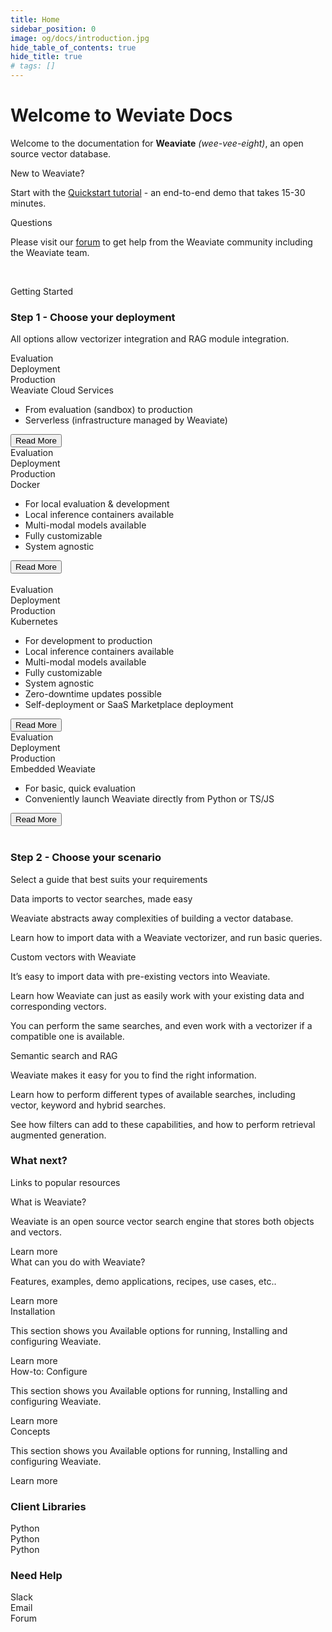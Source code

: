 ```yaml
---
title: Home
sidebar_position: 0
image: og/docs/introduction.jpg
hide_table_of_contents: true
hide_title: true
# tags: []
---
```


<div className = "docHome">

<h1 className = "docHeadText">Welcome to Weviate Docs</h1>

<p className ="docText">Welcome to the documentation for <b>Weaviate</b> <i>(wee-vee-eight)</i>, an open source
vector database.</p>

<div className="welcomeSection">
<div className ="welcomeBox">
<div className = "welcomeHeader new"> New to Weaviate? </div>
<p>Start with the <a href="/quickstart/index.md">Quickstart tutorial</a> - an end-to-end demo that takes 15-30 minutes.</p>
</div>
<div className ="welcomeBox">
<div className = "welcomeHeader questions">Questions </div>
<p>Please visit our <a href="https://forum.weaviate.io/c/support/">forum</a> to get help from the Weaviate community including the Weaviate team.</p>
</div>
</div>
<br/>



<p className = "highLightText">Getting Started</p>

<h3 className = "docHeader">Step 1 - Choose your deployment</h3>
<p className ="docText">All options allow vectorizer integration and RAG module integration.</p>


<div className="deploySection">
<div className ="deployBox">
<div className ="tabContainer">
<div className ="deployTab">Evaluation</div>
<div className ="deployTab">Deployment</div>
<div className ="deployTab">Production</div>
</div>
<div className = "deployContent">
<div className = "deployHeader">Weaviate Cloud Services</div>
<ul className = "deployList">
<li>From evaluation (sandbox) to production</li>
<li>Serverless (infrastructure managed by Weaviate)</li>
</ul>
<button className = "deployButton">Read More</button>
</div>
</div>

<div className ="deployBox">
<div className ="tabContainer">
<div className ="deployTab">Evaluation</div>
<div className ="deployTab">Deployment</div>
<div className ="deployTab inactive">Production</div>
</div>
<div className = "deployContent">
<div className = "deployHeader docker">Docker</div>
<ul className = "deployList">
<li>For local evaluation & development</li>
<li>Local inference containers available</li>
<li>Multi-modal models available</li>
<li>Fully customizable</li>
<li>System agnostic</li>
</ul>
<button className = "deployButton">Read More</button>
</div>
</div>




</div>
<br/>


<div className="deploySection">
<div className ="deployBox">
<div className ="tabContainer">
<div className ="deployTab inactive">Evaluation</div>
<div className ="deployTab">Deployment</div>
<div className ="deployTab">Production</div>
</div>
<div className = "deployContent">
<div className = "deployHeader kubernetes">Kubernetes</div>
<ul className = "deployList">
<li>For development to production</li>
<li>Local inference containers available</li>
<li>Multi-modal models available</li>
<li>Fully customizable</li>
<li>System agnostic</li>
<li>Zero-downtime updates possible</li>
<li>Self-deployment or SaaS Marketplace deployment</li>
</ul>
<button className = "deployButton">Read More</button>
</div>
</div>



<div className ="deployBox">
<div className ="tabContainer">
<div className ="deployTab">Evaluation</div>
<div className ="deployTab inactive">Deployment</div>
<div className ="deployTab inactive">Production</div>
</div>
<div className = "deployContent">
<div className = "deployHeader">Embedded Weaviate</div>
<ul className = "deployList">
<li>For basic, quick evaluation</li>
<li>Conveniently launch Weaviate directly from Python or TS/JS</li>
</ul>
<button className = "deployButton">Read More</button>
</div>
</div>




</div>
<br/>


<h3 className = "docHeader">Step 2 - Choose your scenario</h3>
<p className="docText">Select a guide that best suits your requirements</p>


<div className="deploySection scenario">

<div className="scenarioBox">

<div className="scenarioLogo data"></div>
<div className="scenarioText">
<span>Data imports to vector searches, made easy</span>

<p>Weaviate abstracts away complexities of building a vector database.</p>
<p>Learn how to import data with a Weaviate vectorizer, and run basic queries.</p>
</div>


</div>
<div className="scenarioBox">

<div className="scenarioLogo custom"></div>
<div className="scenarioText">
<span>Custom vectors with Weaviate</span>


<p>It’s easy to import data with pre-existing vectors into Weaviate.</p>
<p>Learn how Weaviate can just as easily work with your existing data and corresponding vectors.</p>
<p>You can perform the same searches, and even work with a vectorizer if a compatible one is available.</p>

</div>


</div>
<div className="scenarioBox">

<div className="scenarioLogo semantic"></div>
<div className="scenarioText">
<span>Semantic search and RAG</span>

<p>Weaviate makes it easy for you to find the right information.</p>
<p>Learn how to perform different types of available searches, including vector, keyword and hybrid searches.</p>
<p>See how filters can add to these capabilities, and how to perform retrieval augmented generation.</p>
</div>


</div>

</div>


<h3 className = "docHeader">What next?</h3>
<p className="docText">Links to popular resources</p>


<div className="deploySection whatsNext">

<div className="whatnextBox">
<span>What is Weaviate?</span>
<p>Weaviate is an open source vector search engine that stores both objects and vectors.</p>
<div className= "wtLearn">Learn more</div>
</div>
<div className="whatnextBox">
<span>What can you do with Weaviate?</span>
<p>Features, examples, demo applications, recipes, use cases, etc..</p>
<div className= "wtLearn">Learn more</div>
</div>
<div className="whatnextBox small">
<span className="filters">Installation</span>
<p>This section shows you
Available options for running,
Installing and configuring
Weaviate.</p>
<div className= "wtLearn">Learn more</div>
</div>
<div className="whatnextBox small">
<span className="filters">How-to: Configure</span>
<p>This section shows you
Available options for running,
Installing and configuring
Weaviate.</p>
<div className= "wtLearn">Learn more</div>
</div>
<div className="whatnextBox small">
<span className="filters">Concepts</span>
<p>This section shows you
Available options for running,
Installing and configuring
Weaviate.</p>
<div className= "wtLearn">Learn more</div>
</div>

</div>



<div className="secondaryContent">
<h3>Client Libraries</h3>
<div className="secondaryTabs python">Python</div>
<div className="secondaryTabs python">Python</div>
<div className="secondaryTabs python">Python</div>
</div>


<div className="secondaryContent">
<h3>Need Help</h3>
<div className="secondaryTabs slack">Slack</div>
<div className="secondaryTabs email">Email</div>
<div className="secondaryTabs forum">Forum</div>
</div>


</div>